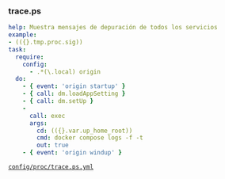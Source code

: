 ### trace.ps

```yml
help: Muestra mensajes de depuración de todos los servicios
example:
- (({}.tmp.proc.sig))
task:
  require:
    config:
      - .*(\.local) origin
  do:
    - { event: 'origin startup' }
    - { call: dm.loadAppSetting }
    - { call: dm.setUp }
    -
      call: exec
      args:
        cd: (({}.var.up_home_root))
        cmd: docker compose logs -f -t
        out: true
    - { event: 'origin windup' }
```
[```config/proc/trace.ps.yml```](../config/proc/trace.ps.yml)
